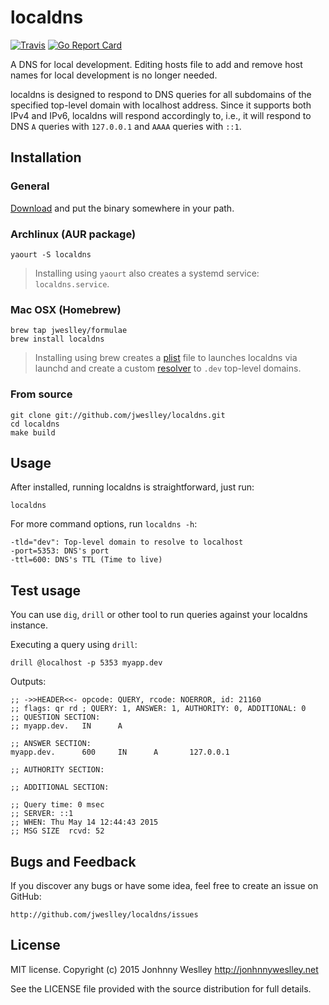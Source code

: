 # localdns

[![Travis](https://api.travis-ci.org/jweslley/localdns.png)](http://travis-ci.org/jweslley/localdns)
[![Go Report Card](https://goreportcard.com/badge/github.com/jweslley/localdns)](https://goreportcard.com/report/github.com/jweslley/localdns)

A DNS for local development. Editing hosts file to add and remove host names for local development is no longer needed.

localdns is designed to respond to DNS queries for all subdomains of the specified top-level domain with localhost address. Since it supports both IPv4 and IPv6, localdns will respond accordingly to, i.e., it will respond to DNS `A` queries with `127.0.0.1` and `AAAA` queries with `::1`.


## Installation

### General

[Download](https://github.com/jweslley/localdns/releases) and put the binary somewhere in your path.

### Archlinux (AUR package)

    yaourt -S localdns

> Installing using `yaourt` also creates a systemd service: `localdns.service`.

### Mac OSX (Homebrew)

    brew tap jweslley/formulae
    brew install localdns

> Installing using brew creates a [plist](https://developer.apple.com/library/mac/documentation/Darwin/Reference/ManPages/man5/plist.5.html) file to launches localdns via launchd and create a custom [resolver](https://developer.apple.com/library/mac/documentation/Darwin/Reference/ManPages/man5/resolver.5.html) to `.dev` top-level domains.

### From source

    git clone git://github.com/jweslley/localdns.git
    cd localdns
    make build

## Usage

After installed, running localdns is straightforward, just run:

    localdns

For more command options, run `localdns -h`:

    -tld="dev": Top-level domain to resolve to localhost
    -port=5353: DNS's port
    -ttl=600: DNS's TTL (Time to live)

## Test usage

You can use `dig`, `drill` or other tool to run queries against your localdns instance.

Executing a query using `drill`:

    drill @localhost -p 5353 myapp.dev

Outputs:

    ;; ->>HEADER<<- opcode: QUERY, rcode: NOERROR, id: 21160
    ;; flags: qr rd ; QUERY: 1, ANSWER: 1, AUTHORITY: 0, ADDITIONAL: 0 
    ;; QUESTION SECTION:
    ;; myapp.dev.   IN      A

    ;; ANSWER SECTION:
    myapp.dev.      600     IN      A       127.0.0.1

    ;; AUTHORITY SECTION:

    ;; ADDITIONAL SECTION:

    ;; Query time: 0 msec
    ;; SERVER: ::1
    ;; WHEN: Thu May 14 12:44:43 2015
    ;; MSG SIZE  rcvd: 52


## Bugs and Feedback

If you discover any bugs or have some idea, feel free to create an issue on GitHub:

    http://github.com/jweslley/localdns/issues


## License

MIT license. Copyright (c) 2015 Jonhnny Weslley <http://jonhnnyweslley.net>

See the LICENSE file provided with the source distribution for full details.
